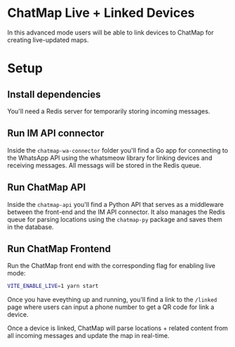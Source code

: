 # ChatMap Live + Linked Devices

In this advanced mode users will be able to link devices to ChatMap
for creating live-updated maps.

# Setup

## Install dependencies

You'll need a Redis server for temporarily storing incoming messages.

## Run IM API connector

Inside the `chatmap-wa-connector` folder you'll find a Go app for connecting to
the WhatsApp API using the whatsmeow library for linking devices and 
receiving messages. All messags will be stored in the Redis queue.

## Run ChatMap API

Inside the `chatmap-api` you'll find a Python API that serves as a middleware between
the front-end and the IM API connector. It also manages the Redis queue for parsing
locations using the `chatmap-py` package and saves them in the database.

## Run ChatMap Frontend

Run the ChatMap front end with the corresponding flag for enabling live mode:

```bash
VITE_ENABLE_LIVE=1 yarn start
```

Once you have eveything up and running, you'll find a link to the `/linked` page
where users can input a phone number to get a QR code for link a device. 

Once a device is linked, ChatMap will parse locations + related content from
all incoming messages and update the map in real-time.

